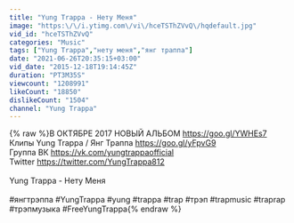 ```yaml
---
title: "Yung Trappa - Нету Меня"
image: "https:\/\/i.ytimg.com\/vi\/hceTSThZVvQ\/hqdefault.jpg"
vid_id: "hceTSThZVvQ"
categories: "Music"
tags: ["Yung Trappa","нету меня","янг траппа"]
date: "2021-06-26T20:35:15+03:00"
vid_date: "2015-12-18T19:14:45Z"
duration: "PT3M35S"
viewcount: "1208991"
likeCount: "18850"
dislikeCount: "1504"
channel: "Yung Trappa"
---
```

{% raw %}В ОКТЯБРЕ 2017 НОВЫЙ АЛЬБОМ <a rel="nofollow" target="blank" href="https://goo.gl/YWHEs7">https://goo.gl/YWHEs7</a><br />Клипы Yung Trappa / Янг Траппа <a rel="nofollow" target="blank" href="https://goo.gl/yFpvG9">https://goo.gl/yFpvG9</a><br />Группа ВК <a rel="nofollow" target="blank" href="https://vk.com/yungtrappaofficial">https://vk.com/yungtrappaofficial</a><br />Twitter <a rel="nofollow" target="blank" href="https://twitter.com/YungTrappa812">https://twitter.com/YungTrappa812</a><br /><br />Yung Trappa - Нету Меня <br /><br />#янгтрэппа #YungTrappa #yung #trappa #trap #трэп #trapmusic #traprap #трэпмузыка #FreeYungTrappa{% endraw %}
